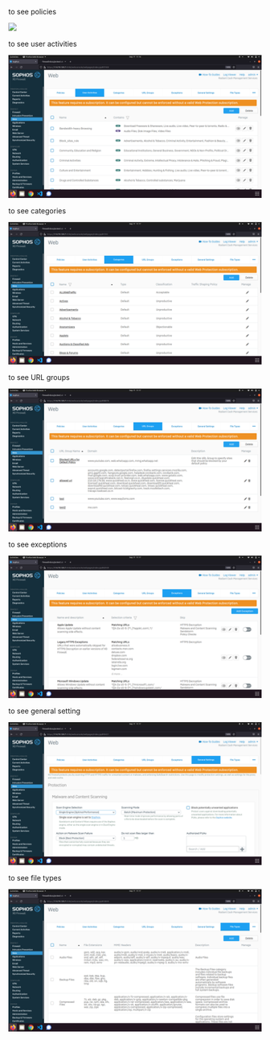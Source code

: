 to see policies

![](_1.png)

to see user activities

![](_2.png)

to see categories

![](_3.png)

to see URL groups

![](_4.png)

to see exceptions

![](_5.png)

to see general setting

![](_6.png)

to see file types

![](_7.png)
